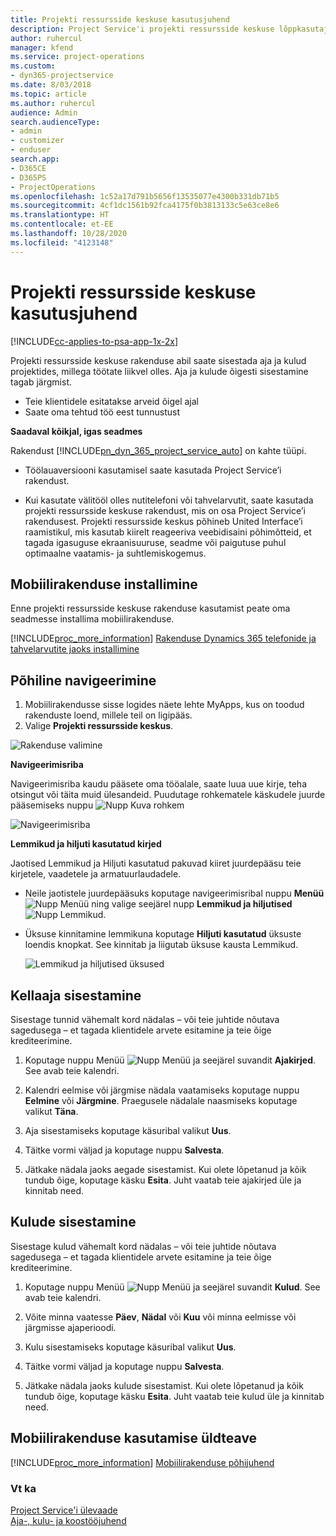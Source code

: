 ```yaml
---
title: Projekti ressursside keskuse kasutusjuhend
description: Project Service'i projekti ressursside keskuse lõppkasutajale mõeldud juhend
author: ruhercul
manager: kfend
ms.service: project-operations
ms.custom:
- dyn365-projectservice
ms.date: 8/03/2018
ms.topic: article
ms.author: ruhercul
audience: Admin
search.audienceType:
- admin
- customizer
- enduser
search.app:
- D365CE
- D365PS
- ProjectOperations
ms.openlocfilehash: 1c52a17d791b5656f13535077e4300b331db71b5
ms.sourcegitcommit: 4cf1dc1561b92fca4175f0b3813133c5e63ce8e6
ms.translationtype: HT
ms.contentlocale: et-EE
ms.lasthandoff: 10/28/2020
ms.locfileid: "4123148"
---
```

# <a name="user-guide-for-project-resource-hub"></a>Projekti ressursside keskuse kasutusjuhend

[!INCLUDE[cc-applies-to-psa-app-1x-2x](../includes/cc-applies-to-psa-app-1x-2x.md)]

Projekti ressursside keskuse rakenduse abil saate sisestada aja ja kulud projektides, millega töötate liikvel olles. Aja ja kulude õigesti sisestamine tagab järgmist.

- Teie klientidele esitatakse arveid õigel ajal
- Saate oma tehtud töö eest tunnustust

**Saadaval kõikjal, igas seadmes**

Rakendust [!INCLUDE[pn_dyn_365_project_service_auto](../includes/pn-dyn-365-project-service-auto.md)] on kahte tüüpi. 

- Töölauaversiooni kasutamisel saate kasutada Project Service’i rakendust. 

- Kui kasutate välitööl olles nutitelefoni või tahvelarvutit, saate kasutada projekti ressursside keskuse rakendust, mis on osa Project Service’i rakendusest. Projekti ressursside keskus põhineb United Interface’i raamistikul, mis kasutab kiirelt reageeriva veebidisaini põhimõtteid, et tagada igasuguse ekraanisuuruse, seadme või paigutuse puhul optimaalne vaatamis- ja suhtlemiskogemus. 


## <a name="install-the-mobile-app"></a>Mobiilirakenduse installimine
Enne projekti ressursside keskuse rakenduse kasutamist peate oma seadmesse installima mobiilirakenduse. 

[!INCLUDE[proc_more_information](../includes/proc-more-information.md)] [Rakenduse Dynamics 365 telefonide ja tahvelarvutite jaoks installimine](https://docs.microsoft.com/dynamics365/mobile-app/install-dynamics-365-for-phones-and-tablets)

## <a name="basic-navigation"></a>Põhiline navigeerimine
1.  Mobiilirakendusse sisse logides näete lehte MyApps, kus on toodud rakenduste loend, millele teil on ligipääs. 
2.  Valige **Projekti ressursside keskus**.

![Rakenduse valimine](media/chooseApp_1.png "Rakenduse valimine")

**Navigeerimisriba**

Navigeerimisriba kaudu pääsete oma tööalale, saate luua uue kirje, teha otsingut või täita muid ülesandeid. Puudutage rohkematele käskudele juurde pääsemiseks nuppu ![Nupp Kuva rohkem](media/MoreButton.png "Nupp Kuva rohkem")

![Navigeerimisriba](media/NavBar_2.png "Navigeerimisriba")

**Lemmikud ja hiljuti kasutatud kirjed**

Jaotised Lemmikud ja Hiljuti kasutatud pakuvad kiiret juurdepääsu teie kirjetele, vaadetele ja armatuurlaudadele. 

- Neile jaotistele juurdepääsuks koputage navigeerimisribal nuppu **Menüü** ![Nupp Menüü](media/MenuButton.png "Nupp Menüü") ning valige seejärel nupp **Lemmikud ja hiljutised** ![Nupp Lemmikud](media/FavButton.png "Nupp Lemmikud").

- Üksuse kinnitamine lemmikuna koputage **Hiljuti kasutatud** üksuste loendis knopkat. See kinnitab ja liigutab üksuse kausta Lemmikud.

  ![Lemmikud ja hiljutised üksused](media/Favs_3.png "Lemmikud ja hiljutised üksused")
 
## <a name="enter-time"></a>Kellaaja sisestamine
Sisestage tunnid vähemalt kord nädalas – või teie juhtide nõutava sagedusega – et tagada klientidele arvete esitamine ja teie õige krediteerimine.

1. Koputage nuppu Menüü ![Nupp Menüü](media/MenuButton.png "Nupp Menüü") ja seejärel suvandit **Ajakirjed**. See avab teie kalendri.

2. Kalendri eelmise või järgmise nädala vaatamiseks koputage nuppu **Eelmine** või **Järgmine**. Praegusele nädalale naasmiseks koputage valikut **Täna**.

3. Aja sisestamiseks koputage käsuribal valikut **Uus**. 

4. Täitke vormi väljad ja koputage nuppu **Salvesta**.

5. Jätkake nädala jaoks aegade sisestamist. Kui olete lõpetanud ja kõik tundub õige, koputage käsku **Esita**. Juht vaatab teie ajakirjed üle ja kinnitab need.

## <a name="enter-expenses"></a>Kulude sisestamine 
Sisestage kulud vähemalt kord nädalas – või teie juhtide nõutava sagedusega – et tagada klientidele arvete esitamine ja teie õige krediteerimine.

1. Koputage nuppu Menüü ![Nupp Menüü](media/MenuButton.png "Nupp Menüü") ja seejärel suvandit **Kulud**. See avab teie kalendri.

2. Võite minna vaatesse **Päev**, **Nädal** või **Kuu** või minna eelmisse või järgmisse ajaperioodi. 

3. Kulu sisestamiseks koputage käsuribal valikut **Uus**. 

4. Täitke vormi väljad ja koputage nuppu **Salvesta**.

5. Jätkake nädala jaoks kulude sisestamist. Kui olete lõpetanud ja kõik tundub õige, koputage käsku **Esita**. Juht vaatab teie kulud üle ja kinnitab need.

## <a name="general-information-on-how-to-use-the-mobile-app"></a>Mobiilirakenduse kasutamise üldteave 
[!INCLUDE[proc_more_information](../includes/proc-more-information.md)] [Mobiilirakenduse põhijuhend](https://docs.microsoft.com/dynamics365/mobile-app/dynamics-365-phones-tablets-users-guide)

### <a name="see-also"></a>Vt ka  
 [Project Service'i ülevaade](../psa/overview.md)   
 [Aja-, kulu- ja koostööjuhend](../psa/time-expense-collaboration-guide.md)   
 
